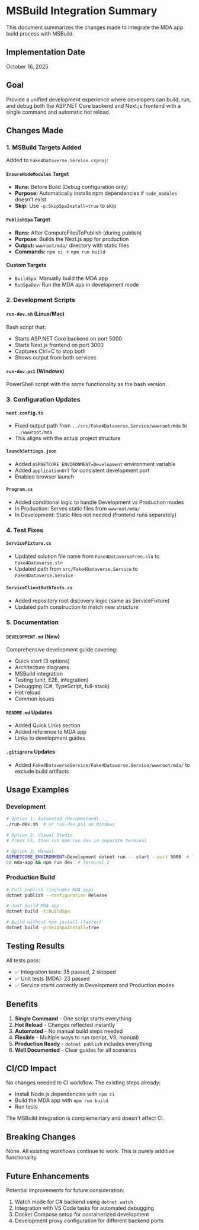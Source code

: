 # MSBuild Integration Summary

This document summarizes the changes made to integrate the MDA app build process with MSBuild.

## Implementation Date
October 16, 2025

## Goal
Provide a unified development experience where developers can build, run, and debug both the ASP.NET Core backend and Next.js frontend with a single command and automatic hot reload.

## Changes Made

### 1. MSBuild Targets Added

Added to `Fake4Dataverse.Service.csproj`:

#### `EnsureNodeModules` Target
- **Runs:** Before Build (Debug configuration only)
- **Purpose:** Automatically installs npm dependencies if `node_modules` doesn't exist
- **Skip:** Use `-p:SkipSpaInstall=true` to skip

#### `PublishSpa` Target
- **Runs:** After ComputeFilesToPublish (during publish)
- **Purpose:** Builds the Next.js app for production
- **Output:** `wwwroot/mda/` directory with static files
- **Commands:** `npm ci` → `npm run build`

#### Custom Targets
- `BuildSpa`: Manually build the MDA app
- `RunSpaDev`: Run the MDA app in development mode

### 2. Development Scripts

#### `run-dev.sh` (Linux/Mac)
Bash script that:
- Starts ASP.NET Core backend on port 5000
- Starts Next.js frontend on port 3000
- Captures Ctrl+C to stop both
- Shows output from both services

#### `run-dev.ps1` (Windows)
PowerShell script with the same functionality as the bash version.

### 3. Configuration Updates

#### `next.config.ts`
- Fixed output path from `../src/Fake4Dataverse.Service/wwwroot/mda` to `../wwwroot/mda`
- This aligns with the actual project structure

#### `launchSettings.json`
- Added `ASPNETCORE_ENVIRONMENT=Development` environment variable
- Added `applicationUrl` for consistent development port
- Enabled browser launch

#### `Program.cs`
- Added conditional logic to handle Development vs Production modes
- In Production: Serves static files from `wwwroot/mda/`
- In Development: Static files not needed (frontend runs separately)

### 4. Test Fixes

#### `ServiceFixture.cs`
- Updated solution file name from `Fake4DataverseFree.sln` to `Fake4Dataverse.sln`
- Updated path from `src/Fake4Dataverse.Service` to `Fake4Dataverse.Service`

#### `ServiceClientAuthTests.cs`
- Added repository root discovery logic (same as ServiceFixture)
- Updated path construction to match new structure

### 5. Documentation

#### `DEVELOPMENT.md` (New)
Comprehensive development guide covering:
- Quick start (3 options)
- Architecture diagrams
- MSBuild integration
- Testing (unit, E2E, integration)
- Debugging (C#, TypeScript, full-stack)
- Hot reload
- Common issues

#### `README.md` Updates
- Added Quick Links section
- Added reference to MDA app
- Links to development guides

#### `.gitignore` Updates
- Added `Fake4DataverseService/Fake4Dataverse.Service/wwwroot/mda/` to exclude build artifacts

## Usage Examples

### Development

```bash
# Option 1: Automated (Recommended)
./run-dev.sh  # or run-dev.ps1 on Windows

# Option 2: Visual Studio
# Press F5, then run npm run dev in separate terminal

# Option 3: Manual
ASPNETCORE_ENVIRONMENT=Development dotnet run -- start --port 5000  # Terminal 1
cd mda-app && npm run dev  # Terminal 2
```

### Production Build

```bash
# Full publish (includes MDA app)
dotnet publish --configuration Release

# Just build MDA app
dotnet build -t:BuildSpa

# Build without npm install (faster)
dotnet build -p:SkipSpaInstall=true
```

## Testing Results

All tests pass:
- ✅ Integration tests: 35 passed, 2 skipped
- ✅ Unit tests (MDA): 23 passed
- ✅ Service starts correctly in Development and Production modes

## Benefits

1. **Single Command** - One script starts everything
2. **Hot Reload** - Changes reflected instantly
3. **Automated** - No manual build steps needed
4. **Flexible** - Multiple ways to run (script, VS, manual)
5. **Production Ready** - `dotnet publish` includes everything
6. **Well Documented** - Clear guides for all scenarios

## CI/CD Impact

No changes needed to CI workflow. The existing steps already:
- Install Node.js dependencies with `npm ci`
- Build the MDA app with `npm run build`
- Run tests

The MSBuild integration is complementary and doesn't affect CI.

## Breaking Changes

None. All existing workflows continue to work. This is purely additive functionality.

## Future Enhancements

Potential improvements for future consideration:
1. Watch mode for C# backend using `dotnet watch`
2. Integration with VS Code tasks for automated debugging
3. Docker Compose setup for containerized development
4. Development proxy configuration for different backend ports
